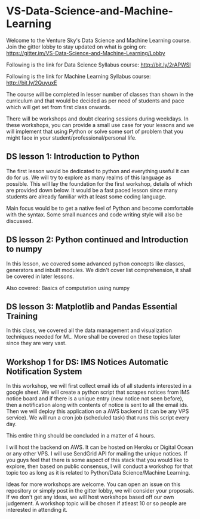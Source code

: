 # VS-Data-Science-and-Machine-Learning

Welcome to the Venture Sky's Data Science and Machine Learning course. Join the gitter lobby to stay updated on what is going on:
https://gitter.im/VS-Data-Science-and-Machine-Learning/Lobby


Following is the link for Data Science Syllabus course: http://bit.ly/2rAPWSl

Following is the link for Machine Learning Syllabus course: http://bit.ly/2QuyuxE


The course will be completed in lesser number of classes than shown in the curriculum and that would be decided as per need of students and pace which will get set from first class onwards.

There will be workshops and doubt clearing sessions during weekdays. In these workshops, you can provide a small use case for your lessons and we will implement that using Python or solve some sort of problem that you might face in your student/professional/personal life.

## DS lesson 1: Introduction to Python
The first lesson would be dedicated to python and everything useful it can do for us. We will try to explore as many realms of this language as possible. This will lay the foundation for the first workshop, details of which are provided down below. It would be a fast paced lesson since many students are already familiar with at least some coding language.

Main focus would be to get a native feel of Python and become comfortable with the syntax. Some small nuances and code writing style will also be discussed.

## DS lesson 2: Python continued and Introduction to numpy
In this lesson, we covered some advanced python concepts like classes, generators and inbuilt modules. We didn't cover list comprehension, it shall be covered in later lessons.

Also covered: Basics of computation using numpy

## DS lesson 3: Matplotlib and Pandas Essential Training
In this class, we covered all the data management and visualization techniques needed for ML. More shall be covered on these topics later since they are very vast.

## Workshop 1 for DS: IMS Notices Automatic Notification System
In this workshop, we will first collect email ids of all students interested in a google sheet. We will create a python script that scrapes notices from IMS notice board and if there is a unique entry (new notice not seen before), then a notification along with contents of notice is sent to all the email ids. Then we will deploy this application on a AWS backend (it can be any VPS service). We will run a cron job (scheduled task) that runs this script every day.

This entire thing should be concluded in a matter of 4 hours.

I will host the backend on AWS. It can be hosted on Heroku or Digital Ocean or any other VPS. I will use SendGrid API for mailing the unique notices. If you guys feel that there is some aspect of this stack that you would like to explore, then based on public consensus, I will conduct a workshop for that topic too as long as it is related to Python/Data Science/Machine Learning.




Ideas for more workshops are welcome. You can open an issue on this repository or simply post in the gitter lobby, we will consider your proposals. If we don't get any ideas, we will host workshops based off our own judgement. A workshop topic will be chosen if atleast 10 or so people are interested in attending it.
